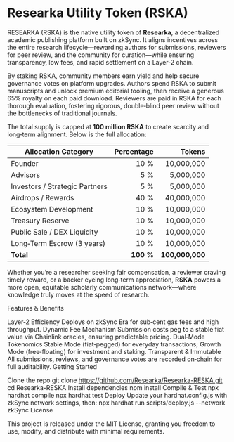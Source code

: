 # Researka Utility Token (RSKA)

RESEARKA (RSKA) is the native utility token of **Researka**, a decentralized academic publishing platform built on zkSync. It aligns incentives across the entire research lifecycle—rewarding authors for submissions, reviewers for peer review, and the community for curation—while ensuring transparency, low fees, and rapid settlement on a Layer‑2 chain.

By staking RSKA, community members earn yield and help secure governance votes on platform upgrades. Authors spend RSKA to submit manuscripts and unlock premium editorial tooling, then receive a generous 65% royalty on each paid download. Reviewers are paid in RSKA for each thorough evaluation, fostering rigorous, double‑blind peer review without the bottlenecks of traditional journals.

The total supply is capped at **100 million RSKA** to create scarcity and long‑term alignment. Below is the full allocation:

| Allocation Category                  | Percentage | Tokens      |
|--------------------------------------|-----------:|------------:|
| Founder                              |       10 % | 10,000,000  |
| Advisors                             |        5 % |  5,000,000  |
| Investors / Strategic Partners       |        5 % |  5,000,000  |
| Airdrops / Rewards                   |       40 % | 40,000,000  |
| Ecosystem Development                |       10 % | 10,000,000  |
| Treasury Reserve                     |       10 % | 10,000,000  |
| Public Sale / DEX Liquidity          |       10 % | 10,000,000  |
| Long‑Term Escrow (3 years)           |       10 % | 10,000,000  |
| **Total**                            |     **100 %** | **100,000,000** |

Whether you’re a researcher seeking fair compensation, a reviewer craving timely reward, or a backer eyeing long‑term appreciation, **RSKA** powers a more open, equitable scholarly communications network—where knowledge truly moves at the speed of research.

Features & Benefits

Layer‑2 Efficiency
Deploys on zkSync Era for sub‑cent gas fees and high throughput.
Dynamic Fee Mechanism
Submission costs peg to a stable fiat value via Chainlink oracles, ensuring predictable pricing.
Dual‑Mode Tokenomics
Stable Mode (fiat‑pegged) for everyday transactions; Growth Mode (free‑floating) for investment and staking.
Transparent & Immutable
All submissions, reviews, and governance votes are recorded on‑chain for full auditability.
Getting Started

Clone the repo
git clone https://github.com/Researka/Researka-RESKA.git
cd Researka-RESKA
Install dependencies
npm install
Compile & Test
npx hardhat compile
npx hardhat test
Deploy
Update your hardhat.config.js with zkSync network settings, then:
npx hardhat run scripts/deploy.js --network zkSync
License

This project is released under the MIT License, granting you freedom to use, modify, and distribute with minimal requirements.

